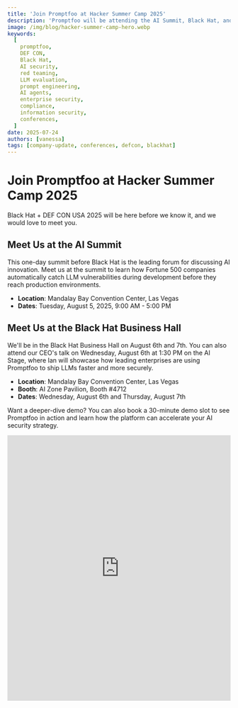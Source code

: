 ```yaml
---
title: 'Join Promptfoo at Hacker Summer Camp 2025'
description: 'Promptfoo will be attending the AI Summit, Black Hat, and DEF CON. We would love to meet you.'
image: /img/blog/hacker-summer-camp-hero.webp
keywords:
  [
    promptfoo,
    DEF CON,
    Black Hat,
    AI security,
    red teaming,
    LLM evaluation,
    prompt engineering,
    AI agents,
    enterprise security,
    compliance,
    information security,
    conferences,
  ]
date: 2025-07-24
authors: [vanessa]
tags: [company-update, conferences, defcon, blackhat]
---
```


# Join Promptfoo at Hacker Summer Camp 2025

Black Hat + DEF CON USA 2025 will be here before we know it, and we would love to meet you.

<!-- truncate -->

## Meet Us at the AI Summit

This one-day summit before Black Hat is the leading forum for discussing AI innovation. Meet us at the summit to learn how Fortune 500 companies automatically catch LLM vulnerabilities during development before they reach production environments.

- **Location**: Mandalay Bay Convention Center, Las Vegas
- **Dates**: Tuesday, August 5, 2025, 9:00 AM - 5:00 PM

## Meet Us at the Black Hat Business Hall

We'll be in the Black Hat Business Hall on August 6th and 7th. You can also attend our CEO's talk on Wednesday, August 6th at 1:30 PM on the AI Stage, where Ian will showcase how leading enterprises are using Promptfoo to ship LLMs faster and more securely.

- **Location**: Mandalay Bay Convention Center, Las Vegas
- **Booth**: AI Zone Pavilion, Booth #4712
- **Dates**: Wednesday, August 6th and Thursday, August 7th

Want a deeper-dive demo? You can also book a 30-minute demo slot to see Promptfoo in action and learn how the platform can accelerate your AI security strategy.

<iframe
  src="https://cal.com/team/promptfoo/promptfoo-at-blackhat?embed=true"
  width="100%"
  height="600px"
  frameBorder="0"
  title="Book a meeting with Promptfoo"
/>

## Try the Tool at Arsenal Labs

Watch our security researchers perform demonstrations of prompt injection, jailbreaking, and data exfiltration attacks. See how Promptfoo automatically detects and prevents these threats across GPT-4, Claude, Llama, and other popular models.

- **Location**: Mandalay Bay Convention Center, Las Vegas
- **Booth**: Business Hall, Arsenal Lab Station 1
- **Dates**: Wednesday, August 6th, 2:30 - 6:00 PM and Thursday, August 7th, 10:00 AM - 1:00 PM

## Meet Us at the DEF CON Exhibitor Booth

We'll be at DEF CON all weekend. Join us at the Exhibitor Booth to meet the team and maybe even get a t-shirt.

- **Location**: Las Vegas Convention Center
- **Dates**: August 8 - 10, 2025

## Have a Drink On Us at the Promptfoo Community Party

We're throwing an open bar party for our Promptfoo community members. Space is limited. RSVP now to secure your spot at the AI security party of DEF CON.

<iframe
  src="https://lu.ma/embed/event/evt-68XHWgtMjY47tWT/simple"
  width="100%"
  height="525"
  frameBorder="0"
  allow="fullscreen; payment"
  aria-hidden="false"
  tabIndex="0"
/>

## Explore Career Opportunities

We're also expanding the team! If you're looking for a new role as an AI red teamer, deployment engineer, or software engineer, we would love to talk with you.

<iframe
  src="https://jobs.ashbyhq.com/promptfoo/embed"
  width="100%"
  height="525"
  frameBorder="0"
  aria-hidden="false"
  tabIndex="0"
/>

## See You There

Hacker Summer Camp is the ultimate playground for security professionals, and we're ready to bring the heat. Stop by and meet the team shaping the future of AI security. See you in Vegas!
